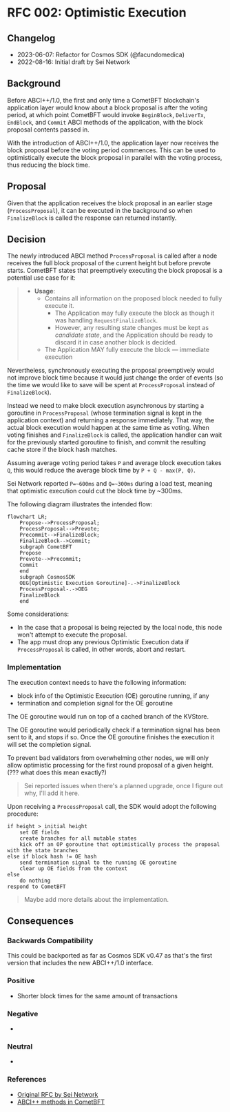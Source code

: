 # RFC 002: Optimistic Execution

## Changelog

* 2023-06-07: Refactor for Cosmos SDK (@facundomedica)
* 2022-08-16: Initial draft by Sei Network

## Background

Before ABCI++/1.0, the first and only time a CometBFT blockchain's application layer would know about a block proposal is after the voting period, at which point CometBFT would invoke `BeginBlock`, `DeliverTx`, `EndBlock`, and `Commit` ABCI methods of the application, with the block proposal contents passed in.

With the introduction of ABCI++/1.0, the application layer now receives the block proposal before the voting period commences. This can be used to optimistically execute the block proposal in parallel with the voting process, thus reducing the block time.

## Proposal

Given that the application receives the block proposal in an earlier stage (`ProcessProposal`), it can be executed in the background so when `FinalizeBlock` is called the response can returned instantly.

## Decision

The newly introduced ABCI method `ProcessProposal` is called after a node receives the full block proposal of the current height but before prevote starts. CometBFT states that preemptively executing the block proposal is a potential use case for it:

> * **Usage**:
>     * Contains all information on the proposed block needed to fully execute it.
>         * The Application may fully execute the block as though it was handling
>          `RequestFinalizeBlock`.
>         * However, any resulting state changes must be kept as _candidate state_,
>           and the Application should be ready to discard it in case another block is decided.
>     * The Application MAY fully execute the block &mdash; immediate execution

Nevertheless, synchronously executing the proposal preemptively would not improve block time because it would just change the order of events (so the time we would like to save will be spent at `ProcessProposal` instead of `FinalizeBlock`).

Instead we need to make block execution asynchronous by starting a goroutine in `ProcessProposal` (whose termination signal is kept in the application context) and returning a response immediately. That way, the actual block execution would happen at the same time as voting. When voting finishes and `FinalizeBlock` is called, the application handler can wait for the previously started goroutine to finish, and commit the resulting cache store if the block hash matches.

Assuming average voting period takes `P` and average block execution takes `Q`, this would reduce the average block time by `P + Q - max(P, Q)`.

Sei Network reported `P=~600ms` and `Q=~300ms` during a load test, meaning that optimistic execution could cut the block time by ~300ms.

The following diagram illustrates the intended flow:

```mermaid
flowchart LR;
    Propose-->ProcessProposal;
    ProcessProposal-->Prevote;
    Precommit-->FinalizeBlock;
    FinalizeBlock-->Commit;
    subgraph CometBFT
    Propose
    Prevote-->Precommit;
    Commit
    end
    subgraph CosmosSDK
    OEG[Optimistic Execution Goroutine]-.->FinalizeBlock
    ProcessProposal-.->OEG
    FinalizeBlock
    end
```

Some considerations:

- In the case that a proposal is being rejected by the local node, this node won't
attempt to execute the proposal.
- The app must drop any previous Optimistic Execution data if `ProcessProposal` is called, in other words, abort and restart.

### Implementation

The execution context needs to have the following information:
- block info of the Optimistic Execution (OE) goroutine running, if any
- termination and completion signal for the OE goroutine

The OE goroutine would run on top of a cached branch of the KVStore.

The OE goroutine would periodically check if a termination signal has been sent to it, and stops if so. Once the OE goroutine finishes the execution it will set the completion signal.

To prevent bad validators from overwhelming other nodes, we will only allow optimistic processing for the first round proposal of a given height. (??? what does this mean exactly?)

> Sei reported issues when there's a planned upgrade, once I figure out why, I'll add it here.

Upon receiving a `ProcessProposal` call, the SDK would adopt the following procedure:

```
if height > initial height
    set OE fields
    create branches for all mutable states
    kick off an OP goroutine that optimistically process the proposal with the state branches
else if block hash != OE hash
    send termination signal to the running OE goroutine
    clear up OE fields from the context
else
    do nothing
respond to CometBFT
```


> Maybe add more details about the implementation.


## Consequences

### Backwards Compatibility

This could be backported as far as Cosmos SDK v0.47 as that's the first version that includes the new ABCI++/1.0 interface.

### Positive

- Shorter block times for the same amount of transactions

### Negative

- 

### Neutral

- 



### References

- [Original RFC by Sei Network](https://github.com/sei-protocol/sei-chain/blob/81b8af7980df722a63a910cc35ff96e60a94cbfe/docs/rfc/rfc-000-optimistic-proposal-processing.md)
- [ABCI++ methods in CometBFT](https://github.com/cometbft/cometbft/blob/a09f5d33ecd8846369b93cae9063291eb8abc3a0/spec/abci/abci%2B%2B_methods.md)